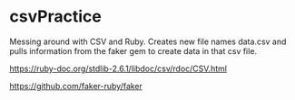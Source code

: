# csvPractice
Messing around with CSV and Ruby. Creates new file names data.csv and pulls information from the faker gem to create data in that csv file.

https://ruby-doc.org/stdlib-2.6.1/libdoc/csv/rdoc/CSV.html

https://github.com/faker-ruby/faker


